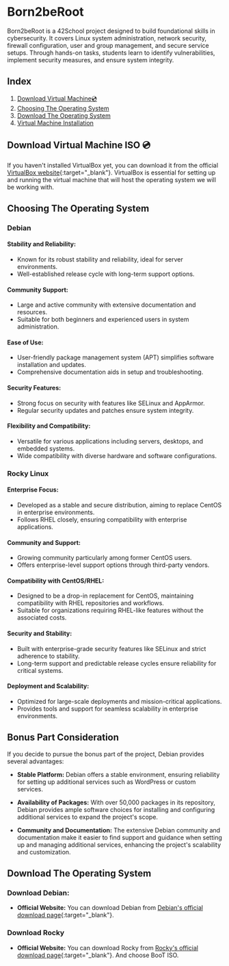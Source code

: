 # Born2beRoot
Born2beRoot is a 42School project designed to build foundational skills in cybersecurity. It covers Linux system administration, network security, firewall configuration, user and group management, and secure service setups. Through hands-on tasks, students learn to identify vulnerabilities, implement security measures, and ensure system integrity.

## Index
1. [Download Virtual Machine💿](#Download-Virtual-Machine)
2. [Choosing The Operating System](#Choosing-the-Operating-System)
3. [Download The Operating System](#Download-The-Operating-System)
4. [Virtual Machine Installation](#Virtual-Machine-Installation)

## Download Virtual Machine ISO 💿
If you haven't installed VirtualBox yet, you can download it from the official [VirtualBox website](https://www.virtualbox.org){:target="_blank"}. VirtualBox is essential for setting up and running the virtual machine that will host the operating system we will be working with.

## Choosing The Operating System

### Debian

#### Stability and Reliability:
- Known for its robust stability and reliability, ideal for server environments.
- Well-established release cycle with long-term support options.

#### Community Support:
- Large and active community with extensive documentation and resources.
- Suitable for both beginners and experienced users in system administration.

#### Ease of Use:
- User-friendly package management system (APT) simplifies software installation and updates.
- Comprehensive documentation aids in setup and troubleshooting.

#### Security Features:
- Strong focus on security with features like SELinux and AppArmor.
- Regular security updates and patches ensure system integrity.

#### Flexibility and Compatibility:
- Versatile for various applications including servers, desktops, and embedded systems.
- Wide compatibility with diverse hardware and software configurations.

### Rocky Linux

#### Enterprise Focus:
- Developed as a stable and secure distribution, aiming to replace CentOS in enterprise environments.
- Follows RHEL closely, ensuring compatibility with enterprise applications.

#### Community and Support:
- Growing community particularly among former CentOS users.
- Offers enterprise-level support options through third-party vendors.

#### Compatibility with CentOS/RHEL:
- Designed to be a drop-in replacement for CentOS, maintaining compatibility with RHEL repositories and workflows.
- Suitable for organizations requiring RHEL-like features without the associated costs.

#### Security and Stability:
- Built with enterprise-grade security features like SELinux and strict adherence to stability.
- Long-term support and predictable release cycles ensure reliability for critical systems.

#### Deployment and Scalability:
- Optimized for large-scale deployments and mission-critical applications.
- Provides tools and support for seamless scalability in enterprise environments.

## Bonus Part Consideration

If you decide to pursue the bonus part of the project, Debian provides several advantages:

- **Stable Platform:** Debian offers a stable environment, ensuring reliability for setting up additional services such as WordPress or custom services.

- **Availability of Packages:** With over 50,000 packages in its repository, Debian provides ample software choices for installing and configuring additional services to expand the project's scope.

- **Community and Documentation:** The extensive Debian community and documentation make it easier to find support and guidance when setting up and managing additional services, enhancing the project's scalability and customization.

## Download The Operating System

### Download Debian:

- **Official Website:** You can download Debian from [Debian's official download page](https://www.debian.org/download){:target="_blank"}.

### Download Rocky
- **Official Website:** You can download Rocky from [Rocky's official download page](https://rockylinux.org/download){:target="_blank"}.
    And choose BooT ISO.
